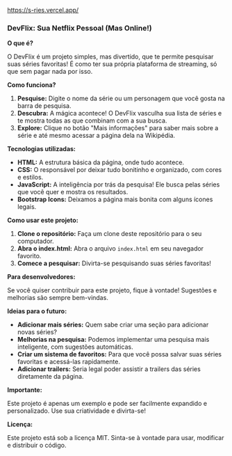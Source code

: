 https://s-ries.vercel.app/

###  **DevFlix: Sua Netflix Pessoal (Mas Online!)** 

**O que é?**

O DevFlix é um projeto simples, mas divertido, que te permite pesquisar suas séries favoritas! É como ter sua própria plataforma de streaming, só que sem pagar nada por isso. 

**Como funciona?**

1. **Pesquise:** Digite o nome da série ou um personagem que você gosta na barra de pesquisa.
2. **Descubra:** A mágica acontece! O DevFlix vasculha sua lista de séries e te mostra todas as que combinam com a sua busca.
3. **Explore:** Clique no botão "Mais informações" para saber mais sobre a série e até mesmo acessar a página dela na Wikipédia.

**Tecnologias utilizadas:**

* **HTML:** A estrutura básica da página, onde tudo acontece.
* **CSS:** O responsável por deixar tudo bonitinho e organizado, com cores e estilos.
* **JavaScript:** A inteligência por trás da pesquisa! Ele busca pelas séries que você quer e mostra os resultados.
* **Bootstrap Icons:** Deixamos a página mais bonita com alguns ícones legais.

**Como usar este projeto:**

1. **Clone o repositório:** Faça um clone deste repositório para o seu computador.
2. **Abra o index.html:** Abra o arquivo `index.html` em seu navegador favorito.
3. **Comece a pesquisar:** Divirta-se pesquisando suas séries favoritas!

**Para desenvolvedores:**

Se você quiser contribuir para este projeto, fique à vontade! Sugestões e melhorias são sempre bem-vindas. 

**Ideias para o futuro:**

* **Adicionar mais séries:** Quem sabe criar uma seção para adicionar novas séries?
* **Melhorias na pesquisa:** Podemos implementar uma pesquisa mais inteligente, com sugestões automáticas.
* **Criar um sistema de favoritos:** Para que você possa salvar suas séries favoritas e acessá-las rapidamente.
* **Adicionar trailers:** Seria legal poder assistir a trailers das séries diretamente da página.

**Importante:**

Este projeto é apenas um exemplo e pode ser facilmente expandido e personalizado. Use sua criatividade e divirta-se!


**Licença:**

Este projeto está sob a licença MIT. Sinta-se à vontade para usar, modificar e distribuir o código.


